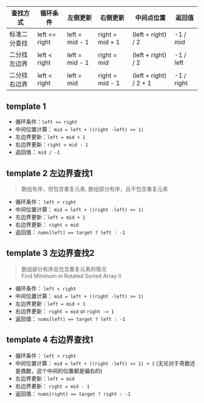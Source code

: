 
##


| 查找方式     | 循环条件      | 左侧更新       | 右侧更新        | 中间点位置             | 返回值     |
| ------------ | ------------- | -------------- | --------------- | ---------------------- | ---------- |
| 标准二分查找 | left <= right | left = mid - 1 | right = mid + 1 | (left + right) / 2     | -1 / mid   |
| 二分找左边界 | left < right  | left = mid - 1 | right = mid     | (left + right) / 2     | -1 / left  |
| 二分找右边界 | left < right  | left = mid     | right = mid - 1 | (left + right) / 2 + 1 | -1 / right |


## template 1

- 循环条件：`left <= right`
- 中间位置计算： `mid = left + ((right -left) >> 1)`
- 左边界更新：`left = mid + 1`
- 右边界更新：`right = mid - 1`
- 返回值： `mid / -1`



## template 2 左边界查找1
> 数组有序，但包含重复元素, 
> 数组部分有序，且不包含重复元素
- 循环条件： `left < right`
- 中间位置计算： `mid = left + ((right -left) >> 1)`
- 左边界更新：`left = mid + 1`
- 右边界更新： `right = mid`
- 返回值： `nums[left] == target ? left : -1`


## template 3 左边界查找2 
> 数组部分有序且包含重复元素的情况 \
> Find Minimum in Rotated Sorted Array II
- 循环条件： `left < right`
- 中间位置计算： `mid = left + ((right -left) >> 1)`
- 左边界更新：`left = mid + 1`
- 右边界更新： `right = mid` or `right -= 1`
- 返回值： `nums[left] == target ? left : -1`



## template 4 右边界查找1

- 循环条件： `left < right`
- 中间位置计算： `mid = left + ((right -left) >> 1) + 1` (无论对于奇数还是偶数，这个中间的位置都是偏右的)
- 左边界更新：`left = mid`
- 右边界更新： `right = mid - 1`
- 返回值： `nums[right] == target ? right : -1`

